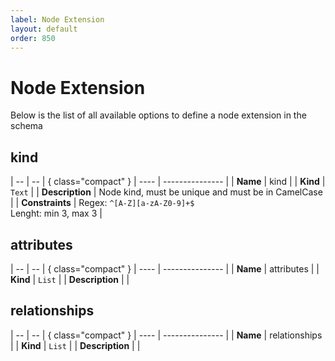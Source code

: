 ```yaml
---
label: Node Extension
layout: default
order: 850
---
```


# Node Extension

Below is the list of all available options to define a node extension in the schema

## kind

| -- | -- | { class="compact" }
| ---- | --------------- |
| **Name** | kind |
| **Kind** | `Text` |
| **Description** | Node kind, must be unique and must be in CamelCase |
| **Constraints** |  Regex: `^[A-Z][a-zA-Z0-9]+$`<br> Lenght: min 3, max 3 |

## attributes

| -- | -- | { class="compact" }
| ---- | --------------- |
| **Name** | attributes |
| **Kind** | `List` |
| **Description** |  |

## relationships

| -- | -- | { class="compact" }
| ---- | --------------- |
| **Name** | relationships |
| **Kind** | `List` |
| **Description** |  |

